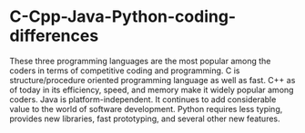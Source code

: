 # C-Cpp-Java-Python-coding-differences
These three programming languages are the most popular among the coders in terms of competitive coding and programming.  C is structure/procedure oriented programming language as well as fast. C++ as of today in its efficiency, speed, and memory make it widely popular among coders. Java is platform-independent. It continues to add considerable value to the world of software development. Python requires less typing, provides new libraries, fast prototyping, and several other new features.
